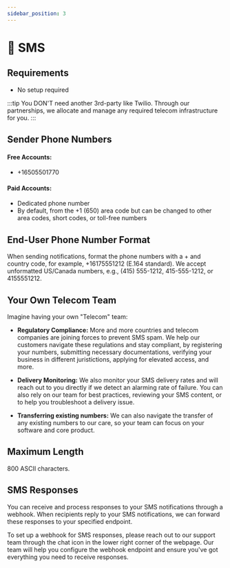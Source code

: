```yaml
---
sidebar_position: 3
---
```


# 💬 SMS

## Requirements

- No setup required

:::tip
You DON'T need another 3rd-party like Twilio. Through our partnerships, we allocate and manage any required telecom infrastructure for you.
:::

## Sender Phone Numbers

#### Free Accounts:

- +16505501770

#### Paid Accounts:

- Dedicated phone number
- By default, from the +1 (650) area code but can be changed to other area codes, short codes, or toll-free numbers

## End-User Phone Number Format

When sending notifications, format the phone numbers with a + and country code, for example, +16175551212 (E.164 standard). We accept unformatted US/Canada numbers, e.g., (415) 555-1212, 415-555-1212, or 4155551212.

## Your Own Telecom Team

Imagine having your own "Telecom" team:

- **Regulatory Compliance:** More and more countries and telecom companies are joining forces to prevent SMS spam. We help our customers navigate these regulations and stay compliant, by registering your numbers, submitting necessary documentations, verifying your business in different juristictions, applying for elevated access, and more.

- **Delivery Monitoring:** We also monitor your SMS delivery rates and will reach out to you directly if we detect an alarming rate of failure. You can also rely on our team for best practices, reviewing your SMS content, or to help you troubleshoot a delivery issue.

- **Transferring existing numbers:** We can also navigate the transfer of any existing numbers to our care, so your team can focus on your software and core product.

## Maximum Length

800 ASCII characters.

## SMS Responses

You can receive and process responses to your SMS notifications through a webhook. When recipients reply to your SMS notifications, we can forward these responses to your specified endpoint.

To set up a webhook for SMS responses, please reach out to our support team through the chat icon in the lower right corner of the webpage. Our team will help you configure the webhook endpoint and ensure you've got everything you need to receive responses.
